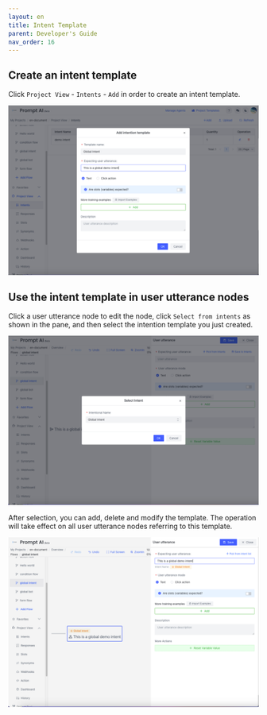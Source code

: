 ```yaml
---
layout: en
title: Intent Template
parent: Developer's Guide
nav_order: 16
---
```

## Create an intent template
Click `Project View` - `Intents` - `Add` in order to create an intent template. 

![01-user-global](/assets/images/tutorial/template/01-user-global.png)

## Use the intent template in user utterance nodes
Click a user utterance node to edit the node, click `Select from intents` as shown in the pane, and then select the intention template you just created.

   ![03-user-global](/assets/images/tutorial/template/03-user-global.png)
   
   After selection, you can add, delete and modify the template. The operation will take effect on all user utterance nodes referring to this template.
   
   ![04-user-global](/assets/images/tutorial/template/04-user-global.png)
